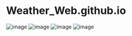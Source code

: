 # Weather_Web.github.io
![image](https://github.com/dparmar04/Weather_Web.github.io/assets/116805076/ef11e7d3-fc79-47df-b6a6-ff00340f7f19)
![image](https://github.com/dparmar04/Weather_Web.github.io/assets/116805076/78595b4a-8ba1-4786-a1a3-528794afde26)
![image](https://github.com/dparmar04/Weather_Web.github.io/assets/116805076/33dcfb3f-0ff5-49cb-bf4b-bad47b76d293)
![image](https://github.com/dparmar04/Weather_Web.github.io/assets/116805076/4b58ee9c-5059-4385-8895-574188cf78c1)

